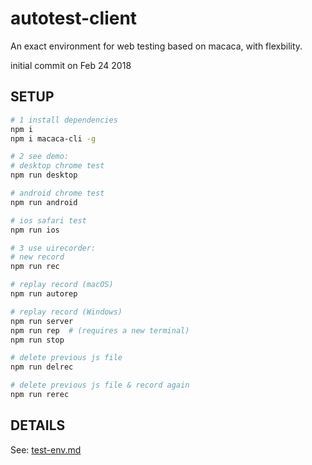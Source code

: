 # autotest-client
An exact environment for web testing based on macaca, with flexbility.

initial commit on Feb 24 2018

## SETUP

```bash
# 1 install dependencies
npm i
npm i macaca-cli -g

# 2 see demo:
# desktop chrome test
npm run desktop

# android chrome test
npm run android

# ios safari test
npm run ios

# 3 use uirecorder:
# new record
npm run rec

# replay record (macOS)
npm run autorep

# replay record (Windows)
npm run server
npm run rep  # (requires a new terminal)
npm run stop

# delete previous js file
npm run delrec

# delete previous js file & record again
npm run rerec

```

## DETAILS

See: [test-env.md](test-env.md)
